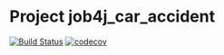 # Project job4j_car_accident
[![Build Status](https://app.travis-ci.com/EDGE775/job4j_car_accident.svg?branch=master)](https://app.travis-ci.com/EDGE775/job4j_car_accident)
[![codecov](https://codecov.io/gh/EDGE775/job4j_car_accident/branch/master/graph/badge.svg?token=K3QFSOPIF4)](https://codecov.io/gh/EDGE775/job4j_car_accident)